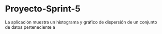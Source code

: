 # Proyecto-Sprint-5
La aplicación muestra un histograma y gráfico de dispersión de un conjunto de datos perteneciente a 